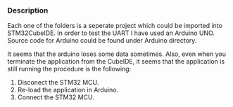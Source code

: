 ### Description
Each one of the folders is a seperate project which could be imported into STM32CubeIDE.
In order to test the UART I have used an Arduino UNO. Source code for Arduino could be found under Arduino directory.

It seems that the arduino loses some data sometimes. Also, even when you terminate the application from the CubeIDE, it seems that the application is still running the procedure is the following:
1. Disconect the STM32 MCU.
2. Re-load the application in Arduino.
3. Connect the STM32 MCU.
